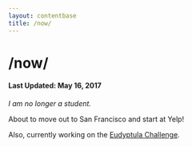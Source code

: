```yaml
---
layout: contentbase
title: /now/
---
```


# /now/

#### Last Updated: May 16, 2017

*I am no longer a student.*

About to move out to San Francisco and start at Yelp!

Also, currently working on the
[Eudyptula Challenge](http://eudyptula-challenge.org).
